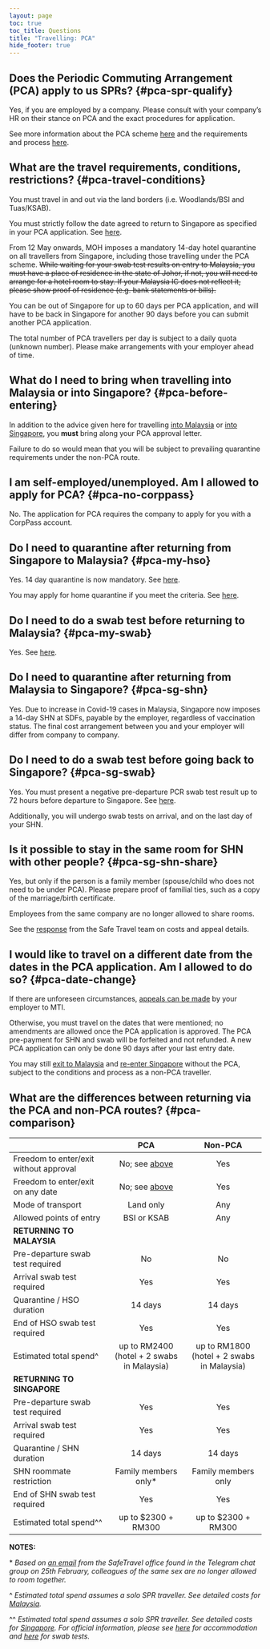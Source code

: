 ```yaml
---
layout: page
toc: true
toc_title: Questions
title: "Travelling: PCA"
hide_footer: true
---
```


## Does the Periodic Commuting Arrangement (PCA) apply to us SPRs? {#pca-spr-qualify}

Yes, if you are employed by a company. Please consult with your company’s HR on their stance on PCA and the exact procedures for application.

See more information about the PCA scheme [here][SafeTravel] and the requirements and process [here][PCA Requirements and Process].

## What are the travel requirements, conditions, restrictions? {#pca-travel-conditions}

You must travel in and out via the land borders (i.e. Woodlands/BSI and Tuas/KSAB).

You must strictly follow the date agreed to return to Singapore as specified in your PCA application. See [here](#pca-date-change).

From 12 May onwards, MOH imposes a mandatory 14-day hotel quarantine on all travellers from Singapore, including those travelling under the PCA scheme. ~~While waiting for your swab test results on entry to Malaysia, you must have a place of residence in the state of Johor, if not, you will need to arrange for a hotel room to stay. If your Malaysia IC does not reflect it, please show proof of residence (e.g. bank statements or bills).~~

You can be out of Singapore for up to 60 days per PCA application, and will have to be back in Singapore for another 90 days before you can submit another PCA application.

The total number of PCA travellers per day is subject to a daily quota (unknown number). Please make arrangements with your employer ahead of time.

## What do I need to bring when travelling into Malaysia or into Singapore? {#pca-before-entering}

In addition to the advice given here for travelling [into Malaysia](/non-pca-sg-to-my#before-entering-my) or [into Singapore](/non-pca-my-to-sg#before-entering-sg), you **must** bring along your PCA approval letter.

Failure to do so would mean that you will be subject to prevailing quarantine requirements under the non-PCA route.

## I am self-employed/unemployed. Am I allowed to apply for PCA? {#pca-no-corppass}

No. The application for PCA requires the company to apply for you with a CorpPass account.

## Do I need to quarantine after returning from Singapore to Malaysia? {#pca-my-hso}

Yes. 14 day quarantine is now mandatory. See [here][Press Release Ismail Sabri 24May].

You may apply for home quarantine if you meet the criteria. See [here](/non-pca-sg-to-my#hso-vaccine-home).

## Do I need to do a swab test before returning to Malaysia? {#pca-my-swab}

Yes. See [here][Press Release Ismail Sabri 24May].

## Do I need to quarantine after returning from Malaysia to Singapore? {#pca-sg-shn}

Yes. Due to increase in Covid-19 cases in Malaysia, Singapore now imposes a 14-day SHN at SDFs, payable by the employer, regardless of vaccination status. The final cost arrangement between you and your employer will differ from company to company.

## Do I need to do a swab test before going back to Singapore? {#pca-sg-swab}

Yes. You must present a negative pre-departure PCR swab test result up to 72 hours before departure to Singapore. See [here][MOH SG Pre-Depart Presser].

Additionally, you will undergo swab tests on arrival, and on the last day of your SHN.

## Is it possible to stay in the same room for SHN with other people? {#pca-sg-shn-share}

Yes, but only if the person is a family member (spouse/child who does not need to be under PCA). Please prepare proof of familial ties, such as a copy of the marriage/birth certificate.

Employees from the same company are no longer allowed to share rooms.

See the [response][ICA SafeTravel Response] from the Safe Travel team on costs and appeal details.

## I would like to travel on a different date from the dates in the PCA application. Am I allowed to do so? {#pca-date-change}

If there are unforeseen circumstances, [appeals can be made](https://safetravel.ica.gov.sg/malaysia/pca/faq#1-my-employee-is-unable-to-enter-singapore-on-the-date-indicated-in-the-application-can-i-amend-the-application-and-seek-a-refund-for-the-covid-19-pcr-test) by your employer to MTI.

Otherwise, you must travel on the dates that were mentioned; no amendments are allowed once the PCA application is approved. The PCA pre-payment for SHN and swab will be forfeited and not refunded. A new PCA application can only be done 90 days after your last entry date.

You may still [exit to Malaysia](/non-pca-sg-to-my) and [re-enter Singapore](/non-pca-my-to-sg) without the PCA, subject to the conditions and process as a non-PCA traveller.

## What are the differences between returning via the PCA and non-PCA routes? {#pca-comparison}


|  | PCA | Non-PCA | 
|--|:-----:|:---------:|
|Freedom to enter/exit without approval|No; see [above](#pca-travel-conditions)|Yes|
|Freedom to enter/exit on any date|No; see [above](#pca-date-change)|Yes|
|Mode of transport|Land only|Any|
|Allowed points of entry|BSI or KSAB|Any|
|**RETURNING TO MALAYSIA**| |
|Pre-departure swab test required|No|No|
|Arrival swab test required|Yes|Yes|
|Quarantine / HSO duration| 14 days | 14 days |
|End of HSO swab test required| Yes |Yes|
|Estimated total spend^|up to RM2400<br/>(hotel + 2 swabs in Malaysia)|up to RM1800<br/>(hotel + 2 swabs in Malaysia)|
|**RETURNING TO SINGAPORE**| |
|Pre-departure swab test required|Yes|Yes|
|Arrival swab test required|Yes|Yes|
|Quarantine / SHN duration |14 days|14 days|
|SHN roommate restriction|Family members only\*|Family members only|
|End of SHN swab test required|Yes|Yes|
|Estimated total spend^^|up to $2300 + RM300|up to $2300 + RM300|


**NOTES:**

\* _Based on [an email][ICA SafeTravel Response] from the SafeTravel office found in the Telegram chat group on 25th February, colleagues of the same sex are no longer allowed to room together._

^ _Estimated total spend assumes a solo SPR traveller. See detailed costs for [Malaysia][Non-PCA Quarantine]._

^^ _Estimated total spend assumes a solo SPR traveller. See detailed costs for [Singapore][SG SHN Cost]. For official information, please see [here][SG SDF Cost] for accommodation and [here][SG Swab Cost] for swab tests._

[SafeTravel]: https://safetravel.ica.gov.sg/pca/overview
[PCA Requirements and Process]: https://safetravel.ica.gov.sg/pca/requirements-and-process
[Non-PCA Quarantine]: /non-pca-sg-to-my#my-hso-cost
[SG SHN Cost]: /non-pca-my-to-sg#shn-cost
[SG SDF Cost]: https://safetravel.ica.gov.sg/health/shn/sdf
[SG Swab Cost]: https://safetravel.ica.gov.sg/health/covid19-tests/pcrtest#pcr-test-in-singapore
[ICA SafeTravel Response]: /assets/safetravel-ica-response-2021-02-25.jpg
[Press Release Ismail Sabri 24May]: /assets/press-release-ismail-sabri-20210524.pdf
[MOH SG Pre-Depart Presser]: https://www.moh.gov.sg/news-highlights/details/updated-pre-departure-testing-requirements
